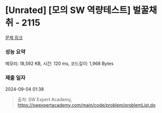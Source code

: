 # [Unrated] [모의 SW 역량테스트] 벌꿀채취 - 2115 

[문제 링크](https://swexpertacademy.com/main/code/problem/problemDetail.do?contestProbId=AV5V4A46AdIDFAWu) 

### 성능 요약

메모리: 18,592 KB, 시간: 120 ms, 코드길이: 1,968 Bytes

### 제출 일자

2024-09-04 01:38



> 출처: SW Expert Academy, https://swexpertacademy.com/main/code/problem/problemList.do